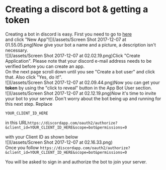# Creating a discord bot & getting a token

Creating a bot in discord is easy. First you need to go to [here](https://discordapp.com/developers/applications/me)  
and click "New App"![](/assets/Screen Shot 2017-12-07 at 01.55.05.png)Now give your bot a name and a picture, a description isn't necessary.  
![](/assets/Screen Shot 2017-12-07 at 02.02.19.png)Click "Create Application". Please note that your discord e-mail address needs to be verified before you can create an app.  
On the next page scroll down until you see "Create a bot user" and click that. Also click "Yes, do it!".  
![](/assets/Screen Shot 2017-12-07 at 02.09.44.png)Now you can get your **token** by using the "click to reveal" button in the App Bot User section.  
![](/assets/Screen Shot 2017-12-07 at 02.12.19.png)Now it's time to invite your bot to your server. Don't worry about the bot being up and running for this next step. Replace

`YOUR_CLIENT_ID_HERE`

in this URL`https://discordapp.com/oauth2/authorize?&client_id=YOUR_CLIENT_ID_HERE&scope=bot&permissions=0`

with your Client ID as shown below  
![](/assets/Screen Shot 2017-12-07 at 02.16.33.png)  
Once you follow `https://discordapp.com/oauth2/authorize?&client_id=YOUR_CLIENT_ID_HERE&scope=bot&permissions=0`

You will be asked to sign in and authorize the bot to join your server.

